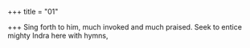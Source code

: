 +++
title = "01"

+++
Sing forth to him, much invoked and much praised.
Seek to entice mighty Indra here with hymns,